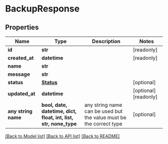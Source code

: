 # BackupResponse


## Properties
Name | Type | Description | Notes
------------ | ------------- | ------------- | -------------
**id** | **str** |  | [readonly] 
**created_at** | **datetime** |  | [readonly] 
**name** | **str** |  | 
**message** | **str** |  | 
**status** | [**Status**](Status.md) |  | [optional] 
**updated_at** | **datetime** |  | [optional] [readonly] 
**any string name** | **bool, date, datetime, dict, float, int, list, str, none_type** | any string name can be used but the value must be the correct type | [optional]

[[Back to Model list]](../README.md#documentation-for-models) [[Back to API list]](../README.md#documentation-for-api-endpoints) [[Back to README]](../README.md)


